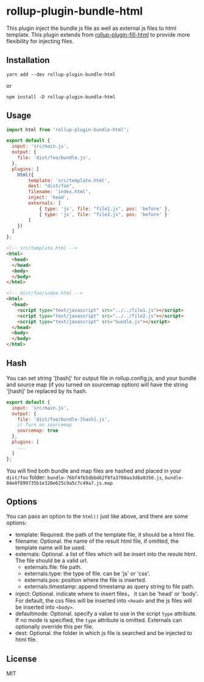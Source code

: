 # rollup-plugin-bundle-html
This plugin inject the bundle js file as well as external js files to html template.
This plugin extends from [rollup-plugin-fill-html](https://github.com/alwaysonlinetxm/rollup-plugin-fill-html) to provide
more flexibility for injecting files.

## Installation

    yarn add --dev rollup-plugin-bundle-html

or

    npm install -D rollup-plugin-bundle-html

## Usage
```js
import html from 'rollup-plugin-bundle-html';

export default {
  input: 'src/main.js',
  output: {
    file: 'dist/foo/bundle.js',
  },        
  plugins: [
    html({
        template: 'src/template.html',
        dest: "dist/foo",
        filename: 'index.html',
        inject: 'head',
        externals: [
            { type: 'js', file: "file1.js", pos: 'before' },
            { type: 'js', file: "file2.js", pos: 'before' }
        ]
    })
  ]
};
```

```html
<!-- src/template.html -->
<html>
  <head>
  </head>
  <body>
  </body>
</html>

<!-- dist/foo/index.html -->
<html>
  <head>
    <script type="text/javascript" src="../../file1.js"></script>
    <script type="text/javascript" src="../../file2.js"></script>
    <script type="text/javascript" src="bundle.js"></script>
  </head>
  <body>
  </body>
</html>
```

## Hash

You can set string '[hash]' for output file in rollup.config.js, and your bundle and source map (if you turned on 
sourcemap option) will have the string '[hash]' be replaced by its hash.
```js
export default {
  input: 'src/main.js',
  output: {
    file: 'dist/foo/bundle-[hash].js',
    // Turn on sourcemap
    sourcemap: true  
  },        
  plugins: [
    ...
  ]
};
```
You will find both bundle and map files are hashed and placed in your `dist/foo` folder:
 `bundle-76bf4fb5dbbd62f0fa3708aa3d8a9350.js`, `bundle-84e0f899735b1e320e625c9a5c7c49a7.js.map` 

## Options

You can pass an option to the `html()` just like above, and there are some options:

- template: Required. the path of the template file, it should be a html file.
- filename: Optional. the name of the result html file, if omitted, the
  template name will be used.
- externals: Optional. a list of files which will be insert into the resule
  html. The file should be a valid url.
  - externals.file: file path.
  - externals.type: the type of file. can be 'js' or 'css'.
  - externals.pos: position where the file is inserted.
  - externals.timestamp: append timestamp as query string to file path.
- inject: Optional. indicate where to insert files， it can be 'head' or
  'body'. For default, the css files will be inserted into `<head>` and the js
  files will be inserted into `<body>`.
- defaultmode: Optional. specify a value to use in the script `type` attribute.
  If no mode is specified, the `type` attribute is omitted. Externals can
  optionally override this per file.
- dest: Optional. the folder in which js file is searched and be injected to html file.

## License

MIT

